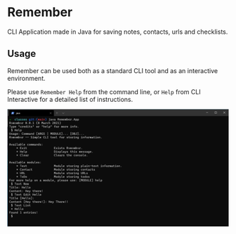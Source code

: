 # Remember
CLI Application made in Java for saving notes, contacts, urls and checklists.

## Usage

Remember can be used both as a standard CLI tool and as an interactive environment.

Please use `Remember Help` from the command line, or `Help` from CLI Interactive for a detailed list of instructions.

![Sample](Docs/Sample.png)